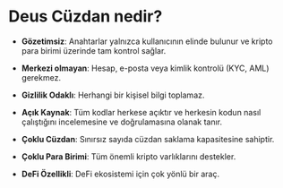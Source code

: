 # Deus Cüzdan nedir?

- **Gözetimsiz**: Anahtarlar yalnızca kullanıcının elinde bulunur ve kripto para birimi üzerinde tam kontrol sağlar.

- **Merkezi olmayan**: Hesap, e-posta veya kimlik kontrolü (KYC, AML) gerekmez.

- **Gizlilik Odaklı**: Herhangi bir kişisel bilgi toplamaz.

- **Açık Kaynak**: Tüm kodlar herkese açıktır ve herkesin kodun nasıl çalıştığını incelemesine ve doğrulamasına olanak tanır.

- **Çoklu Cüzdan**: Sınırsız sayıda cüzdan saklama kapasitesine sahiptir.

- **Çoklu Para Birimi**: Tüm önemli kripto varlıklarını destekler.

- **DeFi Özellikli**: DeFi ekosistemi için çok yönlü bir araç.